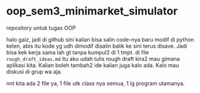 # oop_sem3_minimarket_simulator
repository untuk tugas OOP

halo gaiz, jadi di github sini kalian bisa salin code-nya baru modif di python kelen, abis itu kode yg udh dimodif disalin balik ke sini terus disave. Jadi bisa kek kerja sama lah gt tanpa kumpul2 di 1 tmpt. di file `rough_draft_ideas.md` itu aku udah tulis rough draft kira2 mau gimana aplikasi kita. Kalian boleh tambah2 ide kalian juga kalo ada. Kalo mau diskusi di grup wa aja.

nnt kita ada 2 file ya, 1 file utk class nya semua, 1 lg program utamanya.
